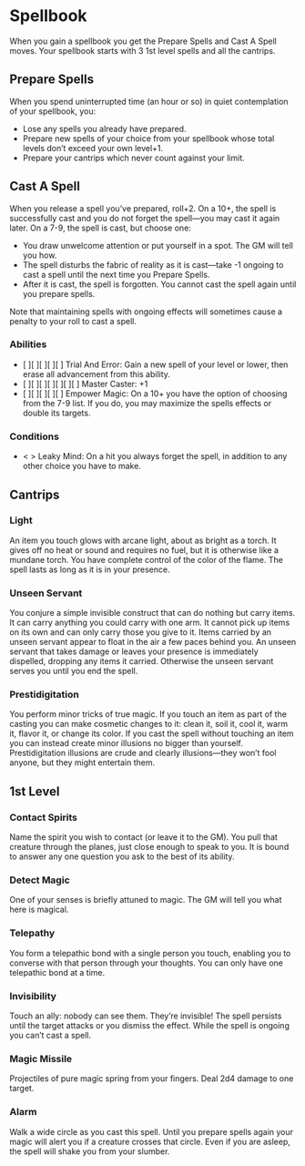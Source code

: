 # Spellbook

When you gain a spellbook you get the Prepare Spells and Cast A Spell moves.
Your spellbook starts with 3 1st level spells and all the cantrips.

## Prepare Spells

When you spend uninterrupted time (an hour or so) in quiet contemplation of
your spellbook, you:

* Lose any spells you already have prepared.
* Prepare new spells of your choice from your spellbook whose total levels
  don’t exceed your own level+1.
* Prepare your cantrips which never count against your limit.

## Cast A Spell

When you release a spell you’ve prepared, roll+2. On a 10+, the spell is
successfully cast and you do not forget the spell—you may cast it again later.
On a 7-9, the spell is cast, but choose one:

* You draw unwelcome attention or put yourself in a spot. The GM will tell you
  how.
* The spell disturbs the fabric of reality as it is cast—take -1 ongoing to
  cast a spell until the next time you Prepare Spells.
* After it is cast, the spell is forgotten. You cannot cast the spell again
  until you prepare spells.

Note that maintaining spells with ongoing effects will sometimes cause a
penalty to your roll to cast a spell.

### Abilities
* [ ][ ][ ][ ][ ] Trial And Error: Gain a new spell of your level or lower,
  then erase all advancement from this ability.
* [ ][ ][ ][ ][ ][ ][ ] Master Caster: +1
* [ ][ ][ ][ ][ ] Empower Magic: On a 10+ you have the option of choosing from
  the 7-9 list. If you do, you may maximize the spells effects or double its
  targets.

### Conditions
* < > Leaky Mind: On a hit you always forget the spell, in addition to any
  other choice you have to make.

## Cantrips

### Light

An item you touch glows with arcane light, about as bright as a torch. It
gives off no heat or sound and requires no fuel, but it is otherwise like a
mundane torch. You have complete control of the color of the flame. The spell
lasts as long as it is in your presence.

### Unseen Servant
You conjure a simple invisible construct that can do nothing but carry items.
It can carry anything you could carry with one arm. It cannot pick up items on
its own and can only carry those you give to it. Items carried by an unseen
servant appear to float in the air a few paces behind you. An unseen servant
that takes damage or leaves your presence is immediately dispelled, dropping
any items it carried. Otherwise the unseen servant serves you until you end
the spell.

### Prestidigitation

You perform minor tricks of true magic. If you touch an item as part of the
casting you can make cosmetic changes to it: clean it, soil it, cool it, warm
it, flavor it, or change its color. If you cast the spell without touching an
item you can instead create minor illusions no bigger than yourself.
Prestidigitation illusions are crude and clearly illusions—they won’t fool
anyone, but they might entertain them.

## 1st Level

### Contact Spirits

Name the spirit you wish to contact (or leave it to the GM). You pull that
creature through the planes, just close enough to speak to you. It is bound to
answer any one question you ask to the best of its ability.

### Detect Magic

One of your senses is briefly attuned to magic. The GM will tell you what here
is magical.

### Telepathy

You form a telepathic bond with a single person you touch, enabling you to
converse with that person through your thoughts. You can only have one
telepathic bond at a time.

### Invisibility

Touch an ally: nobody can see them. They’re invisible! The spell persists
until the target attacks or you dismiss the effect. While the spell is ongoing
you can’t cast a spell.

### Magic Missile

Projectiles of pure magic spring from your fingers. Deal 2d4 damage to one
target.

### Alarm

Walk a wide circle as you cast this spell. Until you prepare spells again your
magic will alert you if a creature crosses that circle. Even if you are
asleep, the spell will shake you from your slumber.